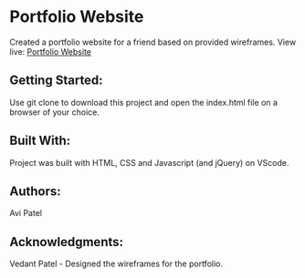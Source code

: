 # Portfolio Website

Created a portfolio website for a friend based on provided wireframes. View live: [Portfolio Website](https://aviipatell.github.io/Vedant-Website/)

## Getting Started:

Use git clone to download this project and open the index.html file on a browser of your choice.

## Built With:

Project was built with HTML, CSS and Javascript (and jQuery) on VScode. 

## Authors:

Avi Patel

## Acknowledgments:

Vedant Patel - Designed the wireframes for the portfolio.
